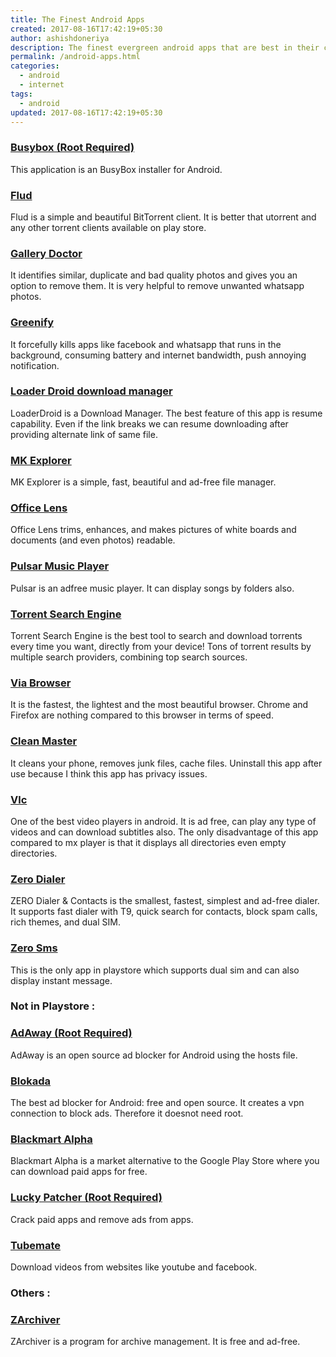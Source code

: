 ```yaml
---
title: The Finest Android Apps
created: 2017-08-16T17:42:19+05:30
author: ashishdoneriya
description: The finest evergreen android apps that are best in their categories.
permalink: /android-apps.html
categories:
  - android
  - internet
tags:
  - android
updated: 2017-08-16T17:42:19+05:30
---
```


### [Busybox (Root Required)](https://play.google.com/store/apps/details?id=ru.meefik.busybox)
This application is an BusyBox installer for Android.

### [Flud](https://play.google.com/store/apps/details?id=com.delphicoder.flud) 
Flud is a simple and beautiful BitTorrent client. It is better that utorrent and any other torrent clients available on play store.

### [Gallery Doctor](https://play.google.com/store/apps/details?id=com.flayvr.doctor)
It identifies similar, duplicate and bad quality photos and gives you an option to remove them. It is very helpful to remove unwanted whatsapp photos.

### [Greenify](https://play.google.com/store/apps/details?id=com.oasisfeng.greenify)
It forcefully kills apps like facebook and whatsapp that runs in the background, consuming battery and internet bandwidth, push annoying notification.

### [Loader Droid download manager](https://play.google.com/store/apps/details?id=org.zloy.android.downloader)
LoaderDroid is a Download Manager. The best feature of this app is resume capability. Even if the link breaks we can resume downloading after providing alternate link of same file.

### [MK Explorer](https://play.google.com/store/apps/details?id=pl.mkexplorer.kormateusz)
MK Explorer is a simple, fast, beautiful and ad-free file manager.

### [Office Lens](https://play.google.com/store/apps/details?id=com.microsoft.office.officelens)
Office Lens trims, enhances, and makes pictures of white boards and documents (and even photos) readable.

### [Pulsar Music Player](https://play.google.com/store/apps/details?id=com.rhmsoft.pulsar)
Pulsar is an adfree music player. It can display songs by folders also.

### [Torrent Search Engine](https://play.google.com/store/apps/details?id=com.paolod.torrentsearch2)
Torrent Search Engine is the best tool to search and download torrents every time you want, directly from your device! Tons of torrent results by multiple search providers, combining top search sources.

### [Via Browser](https://play.google.com/store/apps/details?id=mark.via.gp)
It is the fastest, the lightest and the most beautiful browser. Chrome and Firefox are nothing compared to this browser in terms of speed. 

### [Clean Master](https://play.google.com/store/apps/details?id=com.cleanmaster.mguard)
It cleans your phone, removes junk files, cache files. Uninstall this app after use because I think this app has privacy issues.

### [Vlc](https://play.google.com/store/apps/details?id=org.videolan.vlc&hl=en)
One of the best video players in android. It is ad free, can play any type of videos and can download subtitles also. The only disadvantage of this app compared to mx player is that it displays all directories even empty directories.

### [Zero Dialer](https://play.google.com/store/apps/details?id=com.jb.zerodialer&hl=en)
ZERO Dialer & Contacts is the smallest, fastest, simplest and ad-free dialer. It supports fast dialer with T9, quick search for contacts, block spam calls, rich themes, and dual SIM.

### [Zero Sms](https://play.google.com/store/apps/details?id=com.jb.zerosms&hl=en)
This is the only app in playstore which supports dual sim and can also display instant message.

### Not in Playstore :

### [AdAway (Root Required)](https://adaway.org/)
AdAway is an open source ad blocker for Android using the hosts file.

### [Blokada](https://blokada.org/)
The best ad blocker for Android: free and open source. It creates a vpn connection to block ads. Therefore it doesnot need root.

### [Blackmart Alpha](http://www.blackmart.us/) 
Blackmart Alpha is a market alternative to the Google Play Store where you can download paid apps for free.

### [Lucky Patcher (Root Required)](https://www.luckypatchers.com/download/) 
Crack paid apps and remove ads from apps.

### [Tubemate](http://tubemate.net/) 
Download videos from websites like youtube and facebook.

### Others :

### [ZArchiver](https://play.google.com/store/apps/details?id=ru.zdevs.zarchiver) 

ZArchiver is a program for archive management. It is free and ad-free.</ul>
